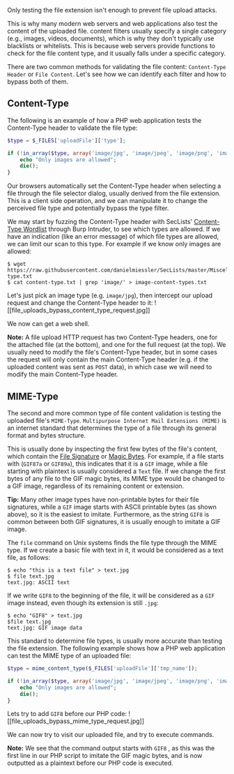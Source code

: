 Only testing the file extension isn't enough to prevent file upload attacks.

This is why many modern web servers and web applications also test the content of the uploaded file. content filters usually specify a single category (e.g., images, videos, documents), which is why they don't typically use blacklists or whitelists. This is because web servers provide functions to check for the file content type, and it usually falls under a specific category.

There are two common methods for validating the file content: `Content-Type Header` or `File Content`. Let's see how we can identify each filter and how to bypass both of them.

## Content-Type

The following is an example of how a PHP web application tests the Content-Type header to validate the file type:
```php
$type = $_FILES['uploadFile']['type'];

if (!in_array($type, array('image/jpg', 'image/jpeg', 'image/png', 'image/gif'))) {
    echo "Only images are allowed";
    die();
}
```

Our browsers automatically set the Content-Type header when selecting a file through the file selector dialog, usually derived from the file extension. This is a client side operation, and we can manipulate it to change the perceived file type and potentially bypass the type filter.

We may start by fuzzing the Content-Type header with SecLists' [Content-Type Wordlist](https://github.com/danielmiessler/SecLists/blob/master/Miscellaneous/web/content-type.txt) through Burp Intruder, to see which types are allowed. If we have an indication (like an error message) of which file types are allowed, we can limit our scan to this type. For example if we know only images are allowed:
```shell-session
$ wget https://raw.githubusercontent.com/danielmiessler/SecLists/master/Miscellaneous/web/content-type.txt
$ cat content-type.txt | grep 'image/' > image-content-types.txt
```

Let's just pick an image type (e.g. `image/jpg`), then intercept our upload request and change the Content-Type header to it:
![[file_uploads_bypass_content_type_request.jpg]]

We now can get a web shell.

**Note:** A file upload HTTP request has two Content-Type headers, one for the attached file (at the bottom), and one for the full request (at the top). We usually need to modify the file's Content-Type header, but in some cases the request will only contain the main Content-Type header (e.g. if the uploaded content was sent as `POST` data), in which case we will need to modify the main Content-Type header.

## MIME-Type

The second and more common type of file content validation is testing the uploaded file's `MIME-Type`. `Multipurpose Internet Mail Extensions (MIME)` is an internet standard that determines the type of a file through its general format and bytes structure.

This is usually done by inspecting the first few bytes of the file's content, which contain the [File Signature](https://en.wikipedia.org/wiki/List_of_file_signatures) or [Magic Bytes](https://opensource.apple.com/source/file/file-23/file/magic/magic.mime). For example, if a file starts with (`GIF87a` or `GIF89a`), this indicates that it is a `GIF` image, while a file starting with plaintext is usually considered a `Text` file. If we change the first bytes of any file to the GIF magic bytes, its MIME type would be changed to a GIF image, regardless of its remaining content or extension.

**Tip:** Many other image types have non-printable bytes for their file signatures, while a `GIF` image starts with ASCII printable bytes (as shown above), so it is the easiest to imitate. Furthermore, as the string `GIF8` is common between both GIF signatures, it is usually enough to imitate a GIF image.

The `file` command on Unix systems finds the file type through the MIME type. If we create a basic file with text in it, it would be considered as a text file, as follows:
```shell-session
$ echo "this is a text file" > text.jpg 
$ file text.jpg 
text.jpg: ASCII text
```

If we write `GIF8` to the beginning of the file, it will be considered as a `GIF` image instead, even though its extension is still `.jpg`:
```shell-session
$ echo "GIF8" > text.jpg 
$file text.jpg
text.jpg: GIF image data
```

This standard to determine file types, is usually more accurate than testing the file extension. The following example shows how a PHP web application can test the MIME type of an uploaded file:
```php
$type = mime_content_type($_FILES['uploadFile']['tmp_name']);

if (!in_array($type, array('image/jpg', 'image/jpeg', 'image/png', 'image/gif'))) {
    echo "Only images are allowed";
    die();
}
```

Lets try to add `GIF8` before our PHP code:
![[file_uploads_bypass_mime_type_request.jpg]]

We can now try to visit our uploaded file, and try to execute commands.

**Note:** We see that the command output starts with `GIF8` , as this was the first line in our PHP script to imitate the GIF magic bytes, and is now outputted as a plaintext before our PHP code is executed.

